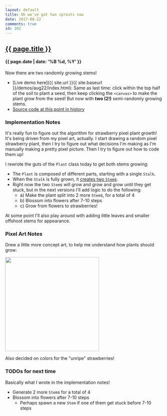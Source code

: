 ```yaml
---
layout: default
title: Oh we've got two sprouts now
date: 2017-08-22
comments: true
id: 102
---
```


## <a href="{{ site.baseurl }}{{ page.url }}">{{ page.title }}</a>
#### {{ page.date | date: '%B %d, %Y' }}

Now there are two randomly growing stems!

- [Live demo here]({{ site.url }}{{ site.baseurl }}/demos/aug22/index.html): Same as last time: click within the top half of the soil to plant a seed, then keep clicking the `<canvas>` to make the plant grow from the seed! But now with **two (2!)** semi-randomly growing stems.
- [Source code at this point in history](https://github.com/vrk/plantsim/tree/bbd94068bfd1b222a34c4b50dafcb0f1ef5cde6f)

### Implementation Notes

It's really fun to figure out the algorithm for strawberry pixel plant growth! It's being driven from my pixel art, actually. I start drawing a random pixel strawberry plant, then I try to figure out what decisions I'm making as I'm manually making a pretty pixel picture. Then I try to figure out how to code them up!

I rewrote the guts of the `Plant` class today to get both stems growing:
- The `Plant` is composed of different parts, starting with a single `Stalk`.
- When the `Stalk` is fully grown, it [creates two `Stem`s](https://github.com/vrk/plantsim/blob/bbd94068bfd1b222a34c4b50dafcb0f1ef5cde6f/js/plant.js#L24).
- Right now the two `Stem`s will grow and grow and grow until they get stuck, but in the next versions I'll add logic to do the following:
  - a) Make the plant split into 2 more `Stem`s, for a total of 4
  - b) Blossom into flowers after 7-10 steps
  - c) Grow from flowers to strawberries!

At some point I'll also play around with adding little leaves and smaller offshoot stems for appearance.

### Pixel Art Notes

Drew a little more concept art, to help me understand how plants should grow:

<img src="{{ site.url }}{{ site.baseurl }}/assets/images/mock5-strawberries2.png" height="300" />

Also decided on colors for the "unripe" strawberries!

### TODOs for next time

Basically what I wrote in the implementation notes!

- Generate 2 more `Stem`s for a total of 4
- Blossom into flowers after 7-10 steps
  - Perhaps spawn a new `Stem` if one of them get stuck before 7-10 steps
